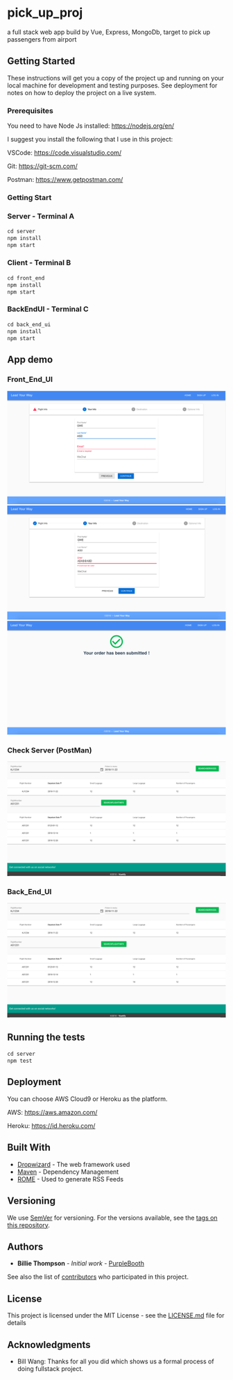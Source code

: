 # pick_up_proj

a full stack web app build by Vue, Express, MongoDb, target to pick up passengers from airport 

## Getting Started

These instructions will get you a copy of the project up and running on your local machine for development and testing purposes. See deployment for notes on how to deploy the project on a live system.

### Prerequisites

You need to have Node Js installed: https://nodejs.org/en/

I suggest you install the following that I use in this project:

VSCode: https://code.visualstudio.com/ 

Git: https://git-scm.com/

Postman: https://www.getpostman.com/




### Getting Start

### Server - Terminal A

```
cd server 
npm install
npm start
```
### Client - Terminal B

```
cd front_end 
npm install
npm start
```

### BackEndUI - Terminal C

```
cd back_end_ui 
npm install
npm start
```

## App demo

### Front_End_UI

![alt text](./front_end/src/assets/1.png?raw=true)
![alt text](./front_end/src/assets/2.png?raw=true)
![alt text](./front_end/src/assets/3.png?raw=true)

### Check Server (PostMan)

![alt text](./front_end/src/assets/Back_end_ui.png?raw=true)

### Back_End_UI

![alt text](./front_end/src/assets/Back_end_ui.png?raw=true)

## Running the tests

```
cd server
npm test
```

## Deployment

You can choose AWS Cloud9 or Heroku as the platform.

AWS: https://aws.amazon.com/

Heroku: https://id.heroku.com/

## Built With

* [Dropwizard](http://www.dropwizard.io/1.0.2/docs/) - The web framework used
* [Maven](https://maven.apache.org/) - Dependency Management
* [ROME](https://rometools.github.io/rome/) - Used to generate RSS Feeds


## Versioning

We use [SemVer](http://semver.org/) for versioning. For the versions available, see the [tags on this repository](https://github.com/your/project/tags). 

## Authors        

* **Billie Thompson** - *Initial work* - [PurpleBooth](https://github.com/PurpleBooth)

See also the list of [contributors](https://github.com/your/project/contributors) who participated in this project.

## License

This project is licensed under the MIT License - see the [LICENSE.md](LICENSE.md) file for details

## Acknowledgments

* Bill Wang: Thanks for all you did which shows us a formal process of doing fullstack project.

